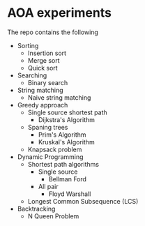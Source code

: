 # AOA experiments
The repo contains the following 
- Sorting
  - Insertion sort
  - Merge sort
  - Quick sort
- Searching
  - Binary search
- String matching
  - Naive string matching 
- Greedy  approach
  - Single source shortest path
    - Dijkstra's Algorithm
  - Spaning trees
    - Prim's Algorithm
    - Kruskal's Algorithm
  - Knapsack problem
- Dynamic Programming
  - Shortest path algorithms
    - Single source
      - Bellman Ford
    - All pair
      - Floyd Warshall
  - Longest Common Subsequence (LCS)
- Backtracking 
  - N Queen Problem
